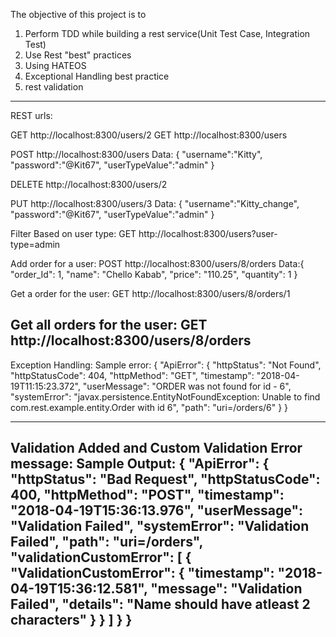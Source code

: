 The objective of this project is to 

1) Perform TDD while building a rest service(Unit Test Case, Integration Test)
2) Use Rest "best" practices
3) Using HATEOS
4) Exceptional Handling best practice
5) rest validation


-----------------------------------------------------------
REST urls:

GET http://localhost:8300/users/2
GET http://localhost:8300/users

POST http://localhost:8300/users
Data: {
	"username":"Kitty",
	"password":"@Kit67",
	"userTypeValue":"admin"
}

DELETE http://localhost:8300/users/2

PUT http://localhost:8300/users/3
Data: {
	"username":"Kitty_change",
	"password":"@Kit67",
	"userTypeValue":"admin"
}

Filter Based on user type:
GET http://localhost:8300/users?user-type=admin


Add order for a user:
POST http://localhost:8300/users/8/orders
Data:{
        "order_Id": 1,
        "name": "Chello Kabab",
        "price": "110.25",
        "quantity": 1
    }
    
Get a order for the user:
GET http://localhost:8300/users/8/orders/1

Get all orders for the user:
GET http://localhost:8300/users/8/orders
------------------------------------------------------------------------------
Exception Handling:
Sample error:
{
    "ApiError": {
        "httpStatus": "Not Found",
        "httpStatusCode": 404,
        "httpMethod": "GET",
        "timestamp": "2018-04-19T11:15:23.372",
        "userMessage": "ORDER was not found for id - 6",
        "systemError": "javax.persistence.EntityNotFoundException: Unable to find com.rest.example.entity.Order with id 6",
        "path": "uri=/orders/6"
    }
}

-------------------------------------------------------------------------------------
Validation Added and Custom Validation Error message:
Sample Output:
{
    "ApiError": {
        "httpStatus": "Bad Request",
        "httpStatusCode": 400,
        "httpMethod": "POST",
        "timestamp": "2018-04-19T15:36:13.976",
        "userMessage": "Validation Failed",
        "systemError": "Validation Failed",
        "path": "uri=/orders",
        "validationCustomError": [
            {
                "ValidationCustomError": {
                    "timestamp": "2018-04-19T15:36:12.581",
                    "message": "Validation Failed",
                    "details": "Name should have atleast 2 characters"
                }
            }
        ]
    }
}
--------------------------------------------------------------------------------------

